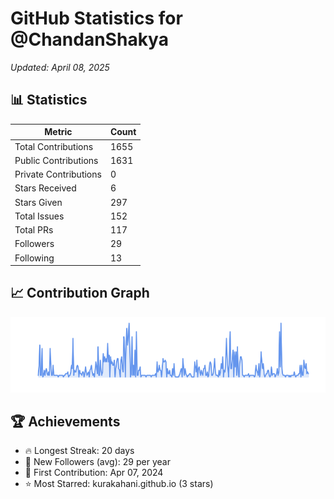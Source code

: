 # GitHub Statistics for @ChandanShakya
*Updated: April 08, 2025*

## 📊 Statistics
| Metric | Count |
|--------|--------|
| Total Contributions | 1655 |
| Public Contributions | 1631 |
| Private Contributions | 0 |
| Stars Received | 6 |
| Stars Given | 297 |
| Total Issues | 152 |
| Total PRs | 117 |
| Followers | 29 |
| Following | 13 |

## 📈 Contribution Graph

![Contribution Graph](./contribution_graph.png)

## 🏆 Achievements

- 🔥 Longest Streak: 20 days
- 👥 New Followers (avg): 29 per year
- 📅 First Contribution: Apr 07, 2024
- ⭐ Most Starred: kurakahani.github.io (3 stars)
